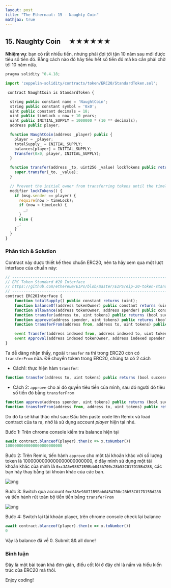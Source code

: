 ```yaml
---
layout: post
title: "The Ethernaut: 15 - Naughty Coin"
mathjax: true
---
```

## 15. Naughty Coin 　★★★★★★

**Nhiệm vụ**: bạn có rất nhiều tiền, nhưng phải đợi tới tận 10 năm sau mới được tiêu số tiền đó. Bằng cách nào đó hãy tiêu hết số tiền đó mà ko cần phải chờ tới 10 năm nữa.

```js
pragma solidity ^0.4.18;

import 'zeppelin-solidity/contracts/token/ERC20/StandardToken.sol';

 contract NaughtCoin is StandardToken {

  string public constant name = 'NaughtCoin';
  string public constant symbol = '0x0';
  uint public constant decimals = 18;
  uint public timeLock = now + 10 years;
  uint public INITIAL_SUPPLY = 1000000 * (10 ** decimals);
  address public player;

  function NaughtCoin(address _player) public {
    player = _player;
    totalSupply_ = INITIAL_SUPPLY;
    balances[player] = INITIAL_SUPPLY;
    Transfer(0x0, player, INITIAL_SUPPLY);
  }

  function transfer(address _to, uint256 _value) lockTokens public returns(bool) {
    super.transfer(_to, _value);
  }

  // Prevent the initial owner from transferring tokens until the timelock has passed
  modifier lockTokens() {
    if (msg.sender == player) {
      require(now > timeLock);
      if (now < timeLock) {
        _;
      }
    } else {
     _;
    }
  }
}
```

### Phân tích & Solution

Contract này được thiết kế theo chuẩn ERC20, nên ta hãy xem qua một lượt interface của chuẩn này:

```js
// ----------------------------------------------------------------------------
// ERC Token Standard #20 Interface
// https://github.com/ethereum/EIPs/blob/master/EIPS/eip-20-token-standard.md
// ----------------------------------------------------------------------------
contract ERC20Interface {
    function totalSupply() public constant returns (uint);
    function balanceOf(address tokenOwner) public constant returns (uint balance);
    function allowance(address tokenOwner, address spender) public constant returns (uint remaining);
    function transfer(address to, uint tokens) public returns (bool success);
    function approve(address spender, uint tokens) public returns (bool success);
    function transferFrom(address from, address to, uint tokens) public returns (bool success);

    event Transfer(address indexed from, address indexed to, uint tokens);
    event Approval(address indexed tokenOwner, address indexed spender, uint tokens);
}
```

Ta dễ dàng nhận thấy, ngoài `transfer` ra thì trong ERC20 còn có `transferFrom` nữa. Để chuyển token trong ERC20, chúng ta có 2 cách

- Cách1: thực hiện hàm `transfer`:

```js
function transfer(address to, uint tokens) public returns (bool success);
```

- Cách 2: `approve` cho ai đó quyền tiêu tiền của mình, sau đó người đó tiêu số tiền đó bằng `transferFrom`

```js
function approve(address spender, uint tokens) public returns (bool success);
function transferFrom(address from, address to, uint tokens) public returns (bool success);
```

Do đó ta sẽ khai thác như sau: Đầu tiên paste code lên Remix và load contract của ta ra, nhớ là sử dụng account *player* hiện tại nhé.

Bước 1: Trên chrome console kiểm tra balance hiện tại

```js
await contract.blanceof(player).then(x => x.toNumber())
1000000000000000000000000
```

Bước 2: Trên Remix, tiến hành `approve` cho một tài khoản khác với số lượng token là 1000000000000000000000000, ở đây mình sử dụng một tài khoản khác của mình là `0xc3A5e98871B9Bbb045A700c28b53C017D15Bd288`, các bạn hãy thay bằng tài khoản khác của các bạn.

![png]({{site.url}}/assets/images/naughty-coin-approve.png)

Bước 3: Switch qua account `0xc3A5e98871B9Bbb045A700c28b53C017D15Bd288` và tiến hành rút toàn bộ tiền tiền bằng `transferFrom`

![png]({{site.url}}/assets/images/naughty-coin-transferfrom.png)

Bước 4: Switch lại tài khoản player, trên chrome console check lại balance

```js
await contract.blanceof(player).then(x => x.toNumber())
0
```

Vậy là balance đã về 0. Submit && all done!

### Bình luận

Đây là một bài toán khá đơn giản, điều cốt lõi ở đây chỉ là nắm và hiểu kiến trúc của ERC20 mà thôi.

Enjoy coding!